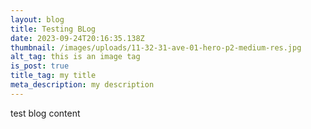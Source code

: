 ```yaml
---
layout: blog
title: Testing BLog
date: 2023-09-24T20:16:35.138Z
thumbnail: /images/uploads/11-32-31-ave-01-hero-p2-medium-res.jpg
alt_tag: this is an image tag
is_post: true
title_tag: my title
meta_description: my description
---
```

test blog content